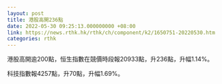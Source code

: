 ```yaml
---
layout: post
title: 港股高開236點
date: 2022-05-30 09:25:13.000000000 +08:00
link: https://news.rthk.hk/rthk/ch/component/k2/1650751-20220530.htm
categories: rthk
---
```


港股高開逾200點，恒生指數在競價時段報20933點，升236點，升幅1.14%。

科技指數報4257點，升70點，升幅1.69%。
